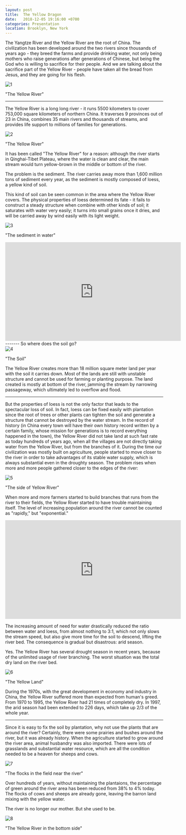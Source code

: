 ```yaml
---
layout: post
title:  The Yellow Dragon
date:   2018-12-05 19:16:00 +0700
categories: Presentation
location: Brooklyn, New York
---
```


The Yangtze River and the Yellow River are the root of China. The civilization has been developed around the two rivers since thousands of years ago - they breed the farms and provide drinking water, not only being mothers who raise generations after generations of Chinese, but being the God who is willing to sacrifice for their people. And we are talking about the sacrifice part of the Yellow River - people have taken all the bread from Jesus, and they are going for his flesh.

<div class="post-image">
    <img src="http://KevinSirius.github.io/img/1.jpg" alt="1" />
    <p class="post-image-caption">"The Yellow River"
    </p>
</div>

-------

The Yellow River is a long long river - it runs 5500 kilometers to cover 753,000 square kilometers of northern China. It traverses 9 provinces out of 23 in China, combines 35 main rivers and thousands of streams, and provides life support to millions of families for generations. 

<div class="post-image">
    <img src="http://KevinSirius.github.io/img/2.jpg" alt="2" />
    <p class="post-image-caption">"The Yellow River"
    </p>
</div>

It has been called "The Yellow River" for a reason: although the river starts in Qinghai-Tibet Plateau, where the water is clean and clear, the main stream would turn yellow-brown in the middle or bottom of the river.

The problem is the sediment. The river carries away more than 1,600 million tons of sediment every year, as the sediment is mostly composed of loess, a yellow kind of soil.

This kind of soil can be seen common in the area where the Yellow River covers. The physical properties of loess determined its fate - it fails to construct a steady structure when combine with other kinds of soil; it saturates with water very easily; it turns into small grains once it dries, and will be carried away by wind easily with its light weight.

<div class="post-image">
    <img src="http://KevinSirius.github.io/img/3.jpg" alt="3" />
    <p class="post-image-caption">"The sediment in water"
    </p>
</div>

<iframe width="560" height="315" src="https://www.youtube.com/embed/VkD4lKWS0ro?start=41&end=80" frameborder="0" allow="accelerometer; autoplay; encrypted-media; gyroscope; picture-in-picture" allowfullscreen></iframe>
-------
So where does the soil go?

<div class="post-image">
    <img src="http://KevinSirius.github.io/img/4.jpg" alt="4" />
    <p class="post-image-caption">"The Soil"
    </p>
</div>

The Yellow River creates more than 18 million square meter land per year with the soil it carries down. Most of the lands are still with unstable structure and cannot be used for farming or planting purpose. The land created is mostly at bottom of the river, jamming the stream by narrowing passageway, which ultimately led to overflow and flood.

-------

But the properties of loess is not the only factor that leads to the spectacular loss of soil. In fact, loess can be fixed easily with plantation since the root of trees or other plants can tighten the soil and generate a structure that cannot be destroyed by the water stream. In the record of history (in China every town will have their own history record written by a certain family, whose mission for generations is to record everything happened in the town), the Yellow River did not take land at such fast rate as today hundreds of years ago, when all the villages are not directly taking water from the Yellow River, but from the branches of it. 
During the time our civilization was mostly built on agriculture, people started to move closer to the river in order to take advantages of its stable water supply, which is always substantial even in the droughty season.
The problem rises when more and more people gathered closer to the edges of the river:

<div class="post-image">
    <img src="http://KevinSirius.github.io/img/5.jpg" alt="5" />
    <p class="post-image-caption">"The side of Yellow River"
    </p>
</div>

When more and more farmers started to build branches that runs from the river to their fields, the Yellow River started to have trouble maintaining itself. The level of increasing population around the river cannot be counted as "rapidly," but "exponential."

<iframe width="560" height="315" src="https://www.youtube.com/embed/VkD4lKWS0ro?start=0&end=22" frameborder="0" allow="accelerometer; autoplay; encrypted-media; gyroscope; picture-in-picture" allowfullscreen></iframe>

The increasing amount of need for water drastically reduced the ratio between water and loess, from almost nothing to 3:1, which not only slows the stream speed, but also give more time for the soil to descend, lifting the river bed. The consequence is gradual but disastrous: arid season.

Yes. The Yellow River has several drought season in recent years, because of the unlimited usage of river branching. The worst situation was the total dry land on the river bed.

<div class="post-image">
    <img src="http://KevinSirius.github.io/img/6.jpg" alt="6" />
    <p class="post-image-caption">"The Yellow Land"
    </p>
</div>

During the 1970s, with the great development in economy and industry in China, the Yellow River suffered more than expected from human's greed. From 1970 to 1995, the Yellow River had 21 times of completely dry. In 1997, the arid season had been extended to 226 days, which take up 2/3 of the whole year.

-------

Since it is easy to fix the soil by plantation, why not use the plants that are around the river?
Certainly, there were some prairies and bushes around the river, but it was already history.
When the agriculture started to grow around the river area, animal husbandry was also imported.
There were lots of grasslands and substantial water resource, which are all the condition needed to be a heaven for sheeps and cows.

<div class="post-image">
    <img src="http://KevinSirius.github.io/img/7.jpg" alt="7" />
    <p class="post-image-caption">"The flocks in the field near the river"
    </p>
</div>

Over hundreds of years, without maintaining the plantaions, the percentage of green around the river area has been reduced from 38% to 4% today. The flocks of cows and sheeps are already gone, leaving the barron land mixing with the yellow water.

The river is no longer our mother. But she used to be.

<div class="post-image">
    <img src="http://KevinSirius.github.io/img/8.jpg" alt="8" />
    <p class="post-image-caption">"The Yellow River in the bottom side"
    </p>
</div>

